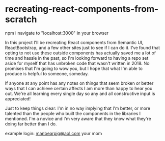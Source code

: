 # recreating-react-components-from-scratch
npm i navigate to "localhost:3000" in your browser

In this project I'll be recreating React components from Semantic UI, ReactBootstrap, and a few other sites just to see if I can do it. I've found that opting to not use these outside components has actually saved me a lot of time and hassle in the past, so I'm looking forward to having a repo set aside for myself that has unbroken code that wasn't written in 2018. No promises that I'm going to wow you, but I hope that what I'm able to produce is helpful to someone, someday.

If anyone at any point has any notes on things that seem broken or better ways that I can achieve certain affects I am more than happy to hear you out. We're all learning every single day so any and all constructive input is appreciated!

Just to keep things clear: I'm in no way implying that I'm better, or more talented than the people who built the components in the libraries I mentioned. I'm a novice and I'm very aware that they know what they're doing far better than I do.


example login:
manbearpig@aol.com
your mom